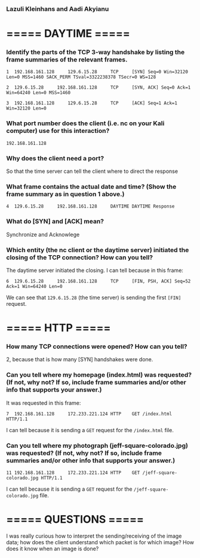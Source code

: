 ### Lazuli Kleinhans and Aadi Akyianu

# ===== DAYTIME =====

### Identify the parts of the TCP 3-way handshake by listing the frame summaries of the relevant frames.
`1	192.168.161.128		129.6.15.28		TCP 	[SYN] Seq=0 Win=32120 Len=0 MSS=1460 SACK_PERM TSval=3322238378 TSecr=0 WS=128`

`2	129.6.15.28		192.168.161.128		TCP		[SYN, ACK] Seq=0 Ack=1 Win=64240 Len=0 MSS=1460`

`3	192.168.161.128		129.6.15.28		TCP		[ACK] Seq=1 Ack=1 Win=32120 Len=0`
### What port number does the client (i.e. nc on your Kali computer) use for this interaction?
`192.168.161.128`
### Why does the client need a port?
So that the time server can tell the client where to direct the response
### What frame contains the actual date and time? (Show the frame summary as in question 1 above.)
`4	129.6.15.28		192.168.161.128		DAYTIME	DAYTIME Response`
### What do [SYN] and [ACK] mean?
Synchronize and Acknowlege
### Which entity (the nc client or the daytime server) initiated the closing of the TCP connection? How can you tell?
The daytime server initiated the closing. I can tell because in this frame:

`6	129.6.15.28		192.168.161.128		TCP		[FIN, PSH, ACK] Seq=52 Ack=1 Win=64240 Len=0`

We can see that `129.6.15.28` (the time server) is sending the first `[FIN]` request.


# ===== HTTP =====

### How many TCP connections were opened? How can you tell?
2, because that is how many [SYN] handshakes were done.
### Can you tell where my homepage (index.html) was requested? (If not, why not? If so, include frame summaries and/or other info that supports your answer.)
It was requested in this frame:

`7	192.168.161.128		172.233.221.124	HTTP	GET /index.html	HTTP/1.1`

I can tell because it is sending a `GET` request for the `/index.html` file.
### Can you tell where my photograph (jeff-square-colorado.jpg) was requested? (If not, why not? If so, include frame summaries and/or other info that supports your answer.)
`11	192.168.161.128		172.233.221.124	HTTP	GET /jeff-square-colorado.jpg HTTP/1.1`

I can tell because it is sending a `GET` request for the `/jeff-square-colorado.jpg` file.

# ===== QUESTIONS =====
I was really curious how to interpret the sending/receiving of the image data; how does the client understand which packet is for which image? How does it know when an image is done?
